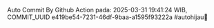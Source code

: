Auto Commit By Github Action pada: 2025-03-31 19:41:24 WIB, COMMIT_UUID e419be54-7231-46df-9baa-a1595f93222a #autohijau🗿
